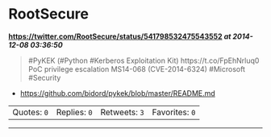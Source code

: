 # RootSecure
**https://twitter.com/RootSecure/status/541798532475543552 _at 2014-12-08 03:36:50_**
<blockquote>
#PyKEK (#Python #Kerberos Exploitation Kit) https://t.co/FpEhNrluq0 PoC privilege escalation MS14-068 (CVE-2014-6324) #Microsoft #Security
</blockquote>

* https://github.com/bidord/pykek/blob/master/README.md

<table><tr>
<td>Quotes: <code>0</code></td>
<td>Replies: <code>0</code></td>
<td>Retweets: <code>3</code></td>
<td>Favorites: <code>0</code></td>
</tr></table>

---

